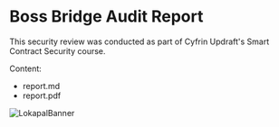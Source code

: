 # Boss Bridge Audit Report

This security review was conducted as part of Cyfrin Updraft's Smart Contract Security course. 

Content:
- report.md
- report.pdf

![LokapalBanner](https://github.com/user-attachments/assets/5358f442-06f3-4bf4-b22f-fbefb2743762)
